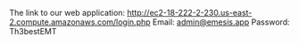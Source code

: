 The link to our web application: http://ec2-18-222-2-230.us-east-2.compute.amazonaws.com/login.php
Email: admin@emesis.app
Password: Th3bestEMT

